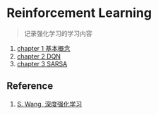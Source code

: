 # Reinforcement Learning 
> 记录强化学习的学习内容
1. [chapter 1 基本概念](https://github.com/Amihua/learning-with-AML/blob/main/RL/chapter%201%20%E5%9F%BA%E6%9C%AC%E6%A6%82%E5%BF%B5.md)
2. [chapter 2 DQN](https://github.com/Amihua/learning-with-AML/blob/main/RL/chapter%202%20DQN.md)
3. [chapter 3 SARSA](https://github.com/Amihua/learning-with-AML/blob/main/RL/chapter%203%20SARSA.md)


## Reference
1. [S. Wang, 深度强化学习](https://github.com/wangshusen/DRL)
